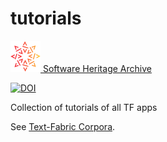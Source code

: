 # tutorials

[![sha](sha.png) Software Heritage Archive](https://archive.softwareheritage.org/browse/origin/https://github.com/annotation/tutorials/)

[![DOI](https://zenodo.org/badge/165073174.svg)](https://zenodo.org/badge/latestdoi/165073174)

Collection of tutorials of all TF apps

See [Text-Fabric Corpora](https://annotation.github.io/text-fabric/About/Corpora/).
